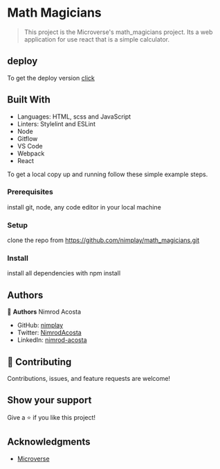 # Math Magicians
> This project is the Microverse's math_magicians project. 
> Its a web application for use react that is a simple calculator. 

## deploy

To get the deploy version [click](https://spiffy-unicorn-297994.netlify.app)

## Built With
- Languages: HTML, scss and JavaScript
- Linters: Stylelint and ESLint
- Node
- Gitflow
- VS Code
- Webpack
- React

To get a local copy up and running follow these simple example steps.

### Prerequisites
install git, node, any code editor in your local machine

### Setup
clone the repo from https://github.com/nimplay/math_magicians.git

### Install
install all dependencies with npm install

## Authors

👤 **Authors**
Nimrod Acosta

- GitHub: [nimplay](https://github.com/nimplay)
- Twitter: [NimrodAcosta](https://twitter.com/NimrodAcosta)
- LinkedIn: [nimrod-acosta](https://www.linkedin.com/in/nimrod-acosta-734330169/)
  
## 🤝 Contributing

Contributions, issues, and feature requests are welcome!

## Show your support

Give a ⭐️ if you like this project!

## Acknowledgments

- [Microverse](https://www.microverse.org/)
